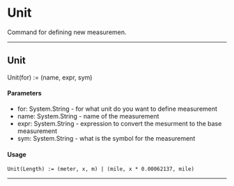 # Unit

Command for defining new measuremen.


---


## Unit 

Unit(for) := (name, expr, sym)

#### Parameters
* for: System.String - for what unit do you want to define measurement
* name: System.String - name of the measurement
* expr: System.String - expression to convert the mesurment to the base measurement
* sym: System.String - what is the symbol for the measurement

#### Usage

``` Unit(Length) := (meter, x, m) | (mile, x * 0.00062137, mile) ```

---